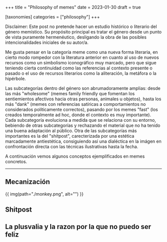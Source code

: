 +++
title = "Philosophy of memes"
date = 2023-01-30
draft = true

[taxonomies]
categories = ["philosophy"]
+++

Disclaimer: Este post no pretende hacer un estudio histórico o literario del género memístico. Su propósito principal es tratar el género desde un punto de vista puramente hermenéutico, desligando la obra de las posibles intencionalidades iniciales de su autor/a. 

Me gusta pensar en la categoría meme como una nueva forma literaria, en cierto modo rompedor con la literatura anterior en cuanto al uso de nuevos recursos como un simbolismo iconográfico muy marcado, pero que sigue teniendo cierta continuidad como las referencias al contexto presente o pasado o el uso de recursos literarios como la aliteración, la metáfora o la hipérbole.

Las subcategorías dentro del género son abrumadoramente amplias: desde las más "wholesome" (memes family friendly que fomentan los sentiemientos afectivos hacia otras personas, animales u objetos), hasta los más "dank" (memes con referencias satíricas a comportamientos no considerados políticamente correctos), pasando por los memes "fast" (los creados temporalmente ad hoc, donde el contexto es muy importante). Cada subcategoría evoluciona a medida que se relaciona con su entorno, bebiendo de otras subcategorías y rechazando el material que no ha tenido una buena adaptación al público. Otra de las subcategorías más importantes es la del "shitpost", carecterizada por una estética marcadamente antiestética, consiguiendo así una dialéctica en la imágen en confrontación directa con las técnicas ilustrativas hasta la fecha. 

A continuación vemos algunos conceptos ejemplificados en memes concretos. 

---

## Mecanización

{{ img(path="./monkey.png", alt="") }}

## Shitpost

## La plusvalia y la razon por la que no puedo ser feliz





